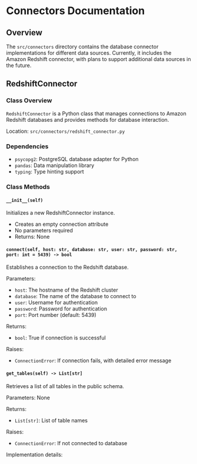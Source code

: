 # Connectors Documentation

## Overview
The `src/connectors` directory contains the database connector implementations for different data sources. Currently, it includes the Amazon Redshift connector, with plans to support additional data sources in the future.

## RedshiftConnector

### Class Overview
`RedshiftConnector` is a Python class that manages connections to Amazon Redshift databases and provides methods for database interaction.

Location: `src/connectors/redshift_connector.py`

### Dependencies
- `psycopg2`: PostgreSQL database adapter for Python
- `pandas`: Data manipulation library
- `typing`: Type hinting support

### Class Methods

#### `__init__(self)`
Initializes a new RedshiftConnector instance.
- Creates an empty connection attribute
- No parameters required
- Returns: None

#### `connect(self, host: str, database: str, user: str, password: str, port: int = 5439) -> bool`
Establishes a connection to the Redshift database.

Parameters:
- `host`: The hostname of the Redshift cluster
- `database`: The name of the database to connect to
- `user`: Username for authentication
- `password`: Password for authentication
- `port`: Port number (default: 5439)

Returns:
- `bool`: True if connection is successful

Raises:
- `ConnectionError`: If connection fails, with detailed error message

#### `get_tables(self) -> List[str]`
Retrieves a list of all tables in the public schema.

Parameters: None

Returns:
- `List[str]`: List of table names

Raises:
- `ConnectionError`: If not connected to database

Implementation details: 
